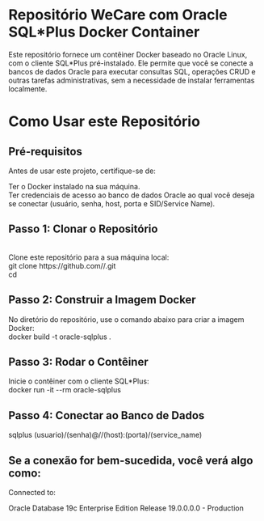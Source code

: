 # Repositório WeCare com Oracle SQL*Plus Docker Container
Este repositório fornece um contêiner Docker baseado no Oracle Linux, com o cliente SQL*Plus pré-instalado. Ele permite que você se conecte a bancos de dados Oracle para executar consultas SQL, operações CRUD e outras tarefas administrativas, sem a necessidade de instalar ferramentas localmente.
<br>
# Como Usar este Repositório
## Pré-requisitos
Antes de usar este projeto, certifique-se de:

Ter o Docker instalado na sua máquina. 
<br>
Ter credenciais de acesso ao banco de dados Oracle ao qual você deseja se conectar (usuário, senha, host, porta e SID/Service Name).


## Passo 1: Clonar o Repositório
<br>
Clone este repositório para a sua máquina local:
<br>
git clone https://github.com/<seu-usuario>/<seu-repositorio>.git
<br>
cd <seu-repositorio>
<br>
  
## Passo 2: Construir a Imagem Docker
No diretório do repositório, use o comando abaixo para criar a imagem Docker:
<br>
docker build -t oracle-sqlplus .
<br>

## Passo 3: Rodar o Contêiner
Inicie o contêiner com o cliente SQL*Plus:
<br>
docker run -it --rm oracle-sqlplus
<Br>

## Passo 4: Conectar ao Banco de Dados
sqlplus (usuario)/(senha)@//(host):(porta)/(service_name)
<br>

## Se a conexão for bem-sucedida, você verá algo como:
Connected to:

Oracle Database 19c Enterprise Edition Release 19.0.0.0.0 - Production



